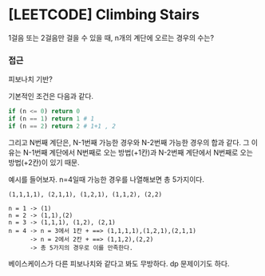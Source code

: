 # [LEETCODE] Climbing Stairs

1걸음 또는 2걸음만 걸을 수 있을 때, n개의 계단에 오르는 경우의 수는?

### 접근

피보나치 기반?

기본적인 조건은 다음과 같다.

```py
if (n <= 0) return 0
if (n == 1) return 1 # 1
if (n == 2) return 2 # 1+1 , 2
```

그리고 N번째 계단은, N-1번째 가능한 경우와 N-2번째 가능한 경우의 합과 같다. 그 이유는 N-1번째 계단에서 N번째로 오는 방법(+1칸)과 N-2번째 계단에서 N번째로 오는 방법(+2칸)이 있기 때문.

예시를 들어보자. n=4일때 가능한 경우를 나열해보면 총 5가지이다.

```text
(1,1,1,1), (2,1,1), (1,2,1), (1,1,2), (2,2)
```

```text
n = 1 -> (1)
n = 2 -> (1,1),(2)
n = 3 -> (1,1,1), (1,2), (2,1)
n = 4 -> n = 3에서 1칸 + ==> (1,1,1,1),(1,2,1),(2,1,1)
      -> n = 2에서 2칸 + ==> (1,1,2),(2,2)
      -> 총 5가지의 경우로 이를 만족한다.
```

베이스케이스가 다른 피보나치와 같다고 봐도 무방하다. dp 문제이기도 하다.
